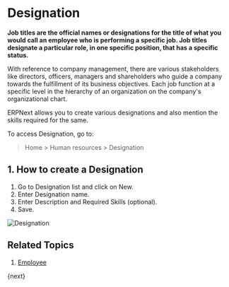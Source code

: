 <!-- add-breadcrumbs -->
# Designation

**Job titles are the official names or designations for the title of what you would call an employee who is performing a specific job. Job titles designate a particular role, in one specific position, that has a specific status.**

With reference to company management, there are various stakeholders like directors, officers, managers and shareholders who guide a company towards the fulfillment of its business objectives. Each job function at a specific level in the hierarchy of an organization on the company's organizational chart.

ERPNext allows you to create various designations and also mention the skills required for the same.

To access Designation, go to:

> Home > Human resources > Designation

## 1. How to create a Designation

1. Go to Designation list and click on New.
1. Enter Designation name.
1. Enter Description and Required Skills (optional).
1. Save.


<img class="screenshot" alt="Designation" src="{{docs_base_url}}/assets/img/human-resources/designation.png">

## Related Topics

1. [Employee](/docs/user/manual/en/human-resources/employee)

{next}